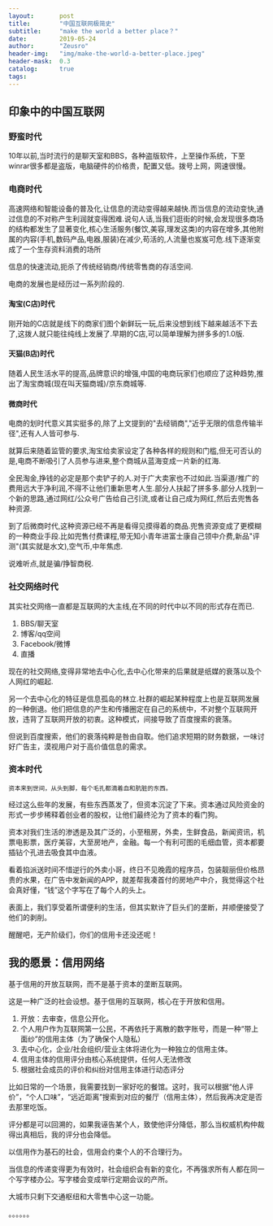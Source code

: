 ```yaml
---
layout:       post
title:        "中国互联网极简史"
subtitle:     "make the world a better place？"
date:         2019-05-24
author:       "Zeusro"
header-img:   "img/make-the-world-a-better-place.jpeg"
header-mask:  0.3
catalog:      true
tags:
---
```



## 印象中的中国互联网

### 野蛮时代

10年以前,当时流行的是聊天室和BBS，各种盗版软件，上至操作系统，下至winrar很多都是盗版，电脑硬件的价格贵，配置又低。拨号上网，网速很慢。

### 电商时代

高速网络和智能设备的普及化,让信息的流动变得越来越快.而当信息的流动变快,通过信息的不对称产生利润就变得困难.说句人话,当我们逛街的时候,会发现很多商场的结构都发生了显著变化,核心生活服务(餐饮,美容,理发这类)的内容在增多,其他附属的内容(手机,数码产品,电器,服装)在减少,苟活的,人流量也岌岌可危.线下逐渐变成了一个生存资料消费的场所

信息的快速流动,扼杀了传统经销商/传统零售商的存活空间.

电商的发展也是经历过一系列阶段的.

#### 淘宝(C店)时代

刚开始的C店就是线下的商家们图个新鲜玩一玩,后来没想到线下越来越活不下去了,这拨人就只能往纯线上发展了.早期的C店,可以简单理解为拼多多的1.0版.

#### 天猫(B店)时代

随着人民生活水平的提高,品牌意识的增强,中国的电商玩家们也顺应了这种趋势,推出了淘宝商城(现在叫天猫商城)/京东商城等.


#### 微商时代

电商的划时代意义其实挺多的,除了上文提到的"去经销商","近乎无限的信息传输半径",还有人人皆可参与.

就算后来随着监管的要求,淘宝给卖家设定了各种各样的规则和门槛,但无可否认的是,电商不断吸引了人员参与进来,整个商城从蓝海变成一片新的红海.

全民淘金,挣钱的必定是那个卖铲子的人.对于广大卖家也不过如此.当渠道/推广的费用远大于净利润,不得不让他们重新思考人生.部分人扶起了拼多多.部分人找到一个新的思路,通过网红/公众号广告给自己引流,或者让自己成为网红,然后去兜售各种资源.

到了后微商时代,这种资源已经不再是看得见摸得着的商品.兜售资源变成了更模糊的一种商业手段.比如兜售付费课程,带无知小青年进富士康自己领中介费,新品"评测"(其实就是水文),空气币,中年焦虑.

说难听点,就是骗/挣智商税.

### 社交网络时代

其实社交网络一直都是互联网的大主线,在不同的时代中以不同的形式存在而已.

1. BBS/聊天室
2. 博客/qq空间
3. Facebook/微博
4. 直播

现在的社交网络,变得非常地去中心化,去中心化带来的后果就是纸媒的衰落以及个人网红的崛起.

另一个去中心化的特征是信息孤岛的林立.社群的崛起某种程度上也是互联网发展的一种倒退。他们把信息的产生和传播圈定在自己的系统中，不对整个互联网开放，违背了互联网开放的初衷。这种模式，间接导致了百度搜索的衰落。

但说到百度搜索，他们的衰落纯粹是咎由自取。他们追求短期的财务数据，一味讨好广告主，漠视用户对于高价值信息的需求。

### 资本时代

```
资本来到世间，从头到脚，每个毛孔都滴着血和肮脏的东西。
```

经过这么些年的发展，有些东西蒸发了，但资本沉淀了下来。资本通过风险资金的形式一步步稀释着创业者的股权，让他们最终沦为了资本的看门狗。

资本对我们生活的渗透是及其广泛的，小至租房，外卖，生鲜食品，新闻资讯，机票电影票，医疗美容，大至房地产，金融。每一个有利可图的毛细血管，资本都要插钻个孔进去吸食其中血液。

看着掐派送时间不惜逆行的外卖小哥，终日不见晚霞的程序员，包装靓丽但价格昂贵的水果，在广告中发新闻的APP，就差帮我凑首付的房地产中介，我觉得这个社会真好懂，“钱”这个字写在了每个人的头上。

表面上，我们享受着所谓便利的生活，但其实默许了巨头们的垄断，并顺便接受了他们的剥削。

醒醒吧，无产阶级们，你们的信用卡还没还呢！

## 我的愿景：信用网络

基于信用的开放互联网，而不是基于资本的垄断互联网。

这是一种广泛的社会设想。基于信用的互联网，核心在于开放和信用。

1. 开放：去审查，信息公开化。
2. 个人用户作为互联网第一公民，不再依托于离散的数字账号，而是一种“带上面纱”的信用主体（为了确保个人隐私）
2. 去中心化，企业/社会组织/营业主体将进化为一种独立的信用主体。
3. 信用主体的信用评分由核心系统提供，任何人无法修改
4. 根据社会成员的评价和纠纷对信用主体进行动态评分

比如日常的一个场景，我需要找到一家好吃的餐馆。这时，我可以根据“他人评价”，“个人口味”，“远近距离”搜索到对应的餐厅（信用主体），然后我再决定是否去那里吃饭。

评分都是可以回溯的，如果我诬告某个人，致使他评分降低，那么当权威机构仲裁得出真相后，我的评分也会降低。

以信用作为基石的社会，信用会约束个人的不合理行为。

当信息的传递变得更为有效时，社会组织会有新的变化，不再强求所有人都在同一个写字楼办公。写字楼会变成举行定期会议的产所。

大城市只剩下交通枢纽和大零售中心这一功能。

。。。。。。